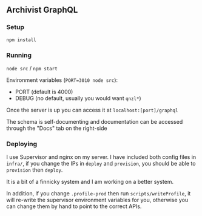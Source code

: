## Archivist GraphQL

### Setup

`npm install`

### Running

`node src` / `npm start`

Environment variables (`PORT=3010 node src`):
- PORT (default is 4000)
- DEBUG (no default, usually you would want `qnzl*`)


Once the server is up you can access it at `localhost:[port]/graphql`

The schema is self-documenting and documentation can be  accessed through the "Docs" tab on the right-side

### Deploying

I use Supervisor and nginx on my server. I have included both config files in `infra/`, if you change the IPs in `deploy` and `provision`, you should be able to `provision` then `deploy`.

It is a bit of a finnicky system and I am working on a better system.

In addition, if you change `.profile-prod` then run `scripts/writeProfile`, it will re-write the supervisor environment variables for you, otherwise you can change them by hand to point to the correct APIs.

